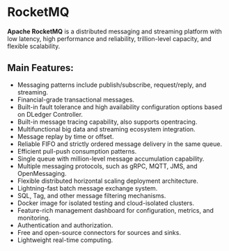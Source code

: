 # RocketMQ

**Apache RocketMQ** is a distributed messaging and streaming platform with low latency, high performance and reliability, trillion-level capacity, and flexible scalability.

## Main Features:

- Messaging patterns include publish/subscribe, request/reply, and streaming.
- Financial-grade transactional messages.
- Built-in fault tolerance and high availability configuration options based on DLedger Controller.
- Built-in message tracing capability, also supports opentracing.
- Multifunctional big data and streaming ecosystem integration.
- Message replay by time or offset.
- Reliable FIFO and strictly ordered message delivery in the same queue.
- Efficient pull-push consumption patterns.
- Single queue with million-level message accumulation capability.
- Multiple messaging protocols, such as gRPC, MQTT, JMS, and OpenMessaging.
- Flexible distributed horizontal scaling deployment architecture.
- Lightning-fast batch message exchange system.
- SQL, Tag, and other message filtering mechanisms.
- Docker image for isolated testing and cloud-isolated clusters.
- Feature-rich management dashboard for configuration, metrics, and monitoring.
- Authentication and authorization.
- Free and open-source connectors for sources and sinks.
- Lightweight real-time computing.

